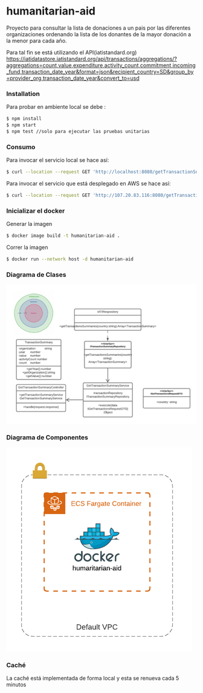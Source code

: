 # humanitarian-aid
Proyecto para consultar la lista de donaciones a un pais por las diferentes organizaciones ordenando la lista de los donantes de la mayor donación a la menor para cada año.

Para tal fin se está utilizando el API(iatistandard.org)
https://iatidatastore.iatistandard.org/api/transactions/aggregations/?aggregations=count,value,expenditure,activity_count,commitment,incoming_fund,transaction_date_year&format=json&recipient_country=SD&group_by=provider_org,transaction_date_year&convert_to=usd



### Installation

Para probar en ambiente local se debe :

```sh
$ npm install
$ npm start
$ npm test //solo para ejecutar las pruebas unitarias
```

### Consumo

Para invocar el servicio local se hace así:

```sh
$ curl --location --request GET 'http://localhost:8080/getTransactionSummaryByCountry?country=SD'

```

Para invocar el servicio que está desplegado en AWS se hace así:

```sh
$ curl --location --request GET 'http://107.20.83.116:8080/getTransactionSummaryByCountry?country=SD'
```

### Inicializar el docker
Generar la imagen

```sh
$ docker image build -t humanitarian-aid .

```

Correr la imagen

```sh
$ docker run --network host -d humanitarian-aid

```

### Diagrama de Clases 
![Diagram de clases ](/images/clases.png?raw=true "Optional Title")


### Diagrama de Componentes 
![Diagram de componentes ](/images/componentes.png?raw=true "Optional Title")

### Caché
La caché está implementada de forma local  y esta se renueva cada 5 minutos
